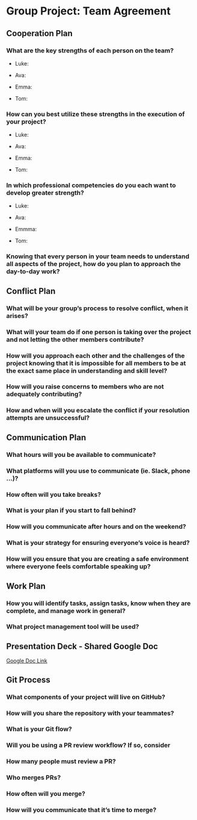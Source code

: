 # Group Project: Team Agreement

## Cooperation Plan

### What are the key strengths of each person on the team?

- Luke:

- Ava:
- Emma:
- Tom:

### How can you best utilize these strengths in the execution of your project?

- Luke:

- Ava:
- Emma:
- Tom:

### In which professional competencies do you each want to develop greater strength?

- Luke:

- Ava:
- Emmma:
- Tom:

### Knowing that every person in your team needs to understand all aspects of the project, how do you plan to approach the day-to-day work?

## Conflict Plan

### What will be your group’s process to resolve conflict, when it arises?

### What will your team do if one person is taking over the project and not letting the other members contribute?

### How will you approach each other and the challenges of the project knowing that it is impossible for all members to be at the exact same place in understanding and skill level?

### How will you raise concerns to members who are not adequately contributing?

### How and when will you escalate the conflict if your resolution attempts are unsuccessful?

## Communication Plan

### What hours will you be available to communicate?

### What platforms will you use to communicate (ie. Slack, phone …)?

### How often will you take breaks?

### What is your plan if you start to fall behind?

### How will you communicate after hours and on the weekend?

### What is your strategy for ensuring everyone’s voice is heard?

### How will you ensure that you are creating a safe environment where everyone feels comfortable speaking up?

## Work Plan

### How you will identify tasks, assign tasks, know when they are complete, and manage work in general?

### What project management tool will be used?

## Presentation Deck - Shared Google Doc

[Google Doc Link](https://docs.google.com/presentation/d/1Sq3-TowINtFkU4of6bcszZaETLn8JycKsza_fX5CjUo/edit#slide=id.g2accd1c413_3_31)

## Git Process

### What components of your project will live on GitHub?

### How will you share the repository with your teammates?

### What is your Git flow?

### Will you be using a PR review workflow? If so, consider

### How many people must review a PR?

### Who merges PRs?

### How often will you merge?

### How will you communicate that it’s time to merge?
